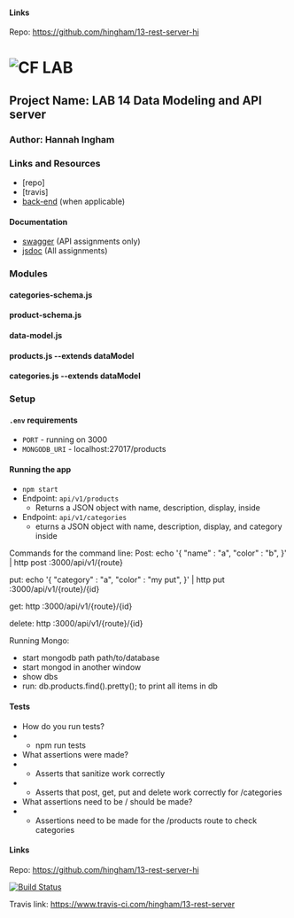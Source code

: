 
#### Links
Repo: https://github.com/hingham/13-rest-server-hi

![CF](http://i.imgur.com/7v5ASc8.png) LAB
=================================================

## Project Name: LAB 14 Data Modeling and API server

### Author: Hannah Ingham

### Links and Resources
* [repo]
* [travis]
* [back-end](http://xyz.com) (when applicable)


#### Documentation
* [swagger](http://xyz.com) (API assignments only)
* [jsdoc](http://xyz.com) (All assignments)

### Modules
#### categories-schema.js
#### product-schema.js
#### data-model.js
#### products.js --extends dataModel
#### categories.js --extends dataModel


### Setup
#### `.env` requirements
* `PORT` - running on 3000
* `MONGODB_URI` - localhost:27017/products

#### Running the app
* `npm start`
* Endpoint:  `api/v1/products` 
  * Returns a JSON object with name, description, display, inside
* Endpoint: `api/v1/categories`
  * eturns a JSON object with name, description, display, and category inside

Commands for the command line: 
Post: echo '{
	"name" : "a",
	"color" : "b",
}' | http post :3000/api/v1/{route}

put: echo '{
	"category" : "a",
	"color" : "my put",
}' | http put :3000/api/v1/{route}/{id}

get: http :3000/api/v1/{route}/{id}

delete: http :3000/api/v1/{route}/{id}

Running Mongo:
* start mongodb path path/to/database
* start mongod in another window
* show dbs
* run: db.products.find().pretty(); to print all items in db

#### Tests
* How do you run tests? 
* * npm run tests
* What assertions were made?
* * Asserts that sanitize work correctly
* * Asserts that post, get, put and delete work correctly for /categories
* What assertions need to be / should be made?
* * Assertions need to be made for the /products route to check categories 

#### Links
Repo: https://github.com/hingham/13-rest-server-hi

[![Build Status](https://www.travis-ci.com/hingham/13-rest-server.svg?branch=master)](https://www.travis-ci.com/hingham/13-rest-server)

Travis link: https://www.travis-ci.com/hingham/13-rest-server


